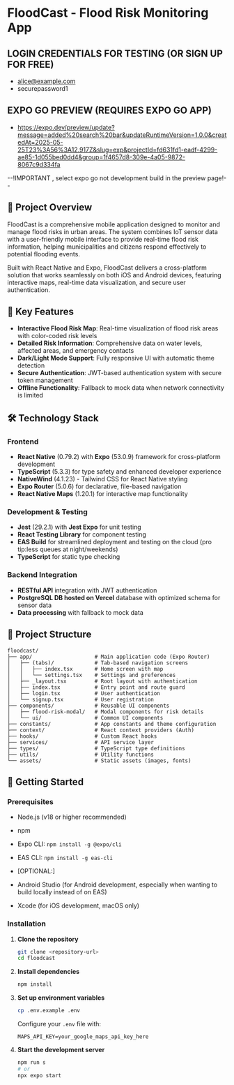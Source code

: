 # FloodCast - Flood Risk Monitoring App

##  LOGIN CREDENTIALS FOR TESTING (OR SIGN UP FOR FREE)
- alice@example.com
- securepassword1

## EXPO GO PREVIEW (REQUIRES EXPO GO APP)

- https://expo.dev/preview/update?message=added%20search%20bar&updateRuntimeVersion=1.0.0&createdAt=2025-05-25T23%3A56%3A12.917Z&slug=exp&projectId=fd631fd1-eadf-4299-ae85-1d055bed0dd4&group=1f4657d8-309e-4a05-9872-8067c9d334fa

--!IMPORTANT , select expo go not development build in the preview page!--


## 📱 Project Overview

FloodCast is a comprehensive mobile application designed to monitor and manage flood risks in urban areas. The system combines IoT sensor data with a user-friendly mobile interface to provide real-time flood risk information, helping municipalities and citizens respond effectively to potential flooding events.

Built with React Native and Expo, FloodCast delivers a cross-platform solution that works seamlessly on both iOS and Android devices, featuring interactive maps, real-time data visualization, and secure user authentication.

## 🌟 Key Features

- **Interactive Flood Risk Map**: Real-time visualization of flood risk areas with color-coded risk levels
- **Detailed Risk Information**: Comprehensive data on water levels, affected areas, and emergency contacts
- **Dark/Light Mode Support**: Fully responsive UI with automatic theme detection
- **Secure Authentication**: JWT-based authentication system with secure token management
- **Offline Functionality**: Fallback to mock data when network connectivity is limited

## 🛠️ Technology Stack

### Frontend
- **React Native** (0.79.2) with **Expo** (53.0.9) framework for cross-platform development
- **TypeScript** (5.3.3) for type safety and enhanced developer experience
- **NativeWind** (4.1.23) - Tailwind CSS for React Native styling
- **Expo Router** (5.0.6) for declarative, file-based navigation
- **React Native Maps** (1.20.1) for interactive map functionality

### Development & Testing
- **Jest** (29.2.1) with **Jest Expo** for unit testing
- **React Testing Library** for component testing
- **EAS Build** for streamlined deployment and testing on the cloud (pro tip:less queues at night/weekends)
- **TypeScript** for static type checking

### Backend Integration
- **RESTful API** integration with JWT authentication
- **PostgreSQL DB hosted on Vercel** database with optimized schema for sensor data
- **Data processing** with fallback to mock data

## 📂 Project Structure

```
floodcast/
├── app/                    # Main application code (Expo Router)
│   ├── (tabs)/             # Tab-based navigation screens
│   │   ├── index.tsx       # Home screen with map
│   │   └── settings.tsx    # Settings and preferences
│   ├── _layout.tsx         # Root layout with authentication
│   ├── index.tsx           # Entry point and route guard
│   ├── login.tsx           # User authentication
│   └── signup.tsx          # User registration
├── components/             # Reusable UI components
│   ├── flood-risk-modal/   # Modal components for risk details
│   └── ui/                 # Common UI components
├── constants/              # App constants and theme configuration
├── context/                # React context providers (Auth)
├── hooks/                  # Custom React hooks
├── services/               # API service layer
├── types/                  # TypeScript type definitions
├── utils/                  # Utility functions
└── assets/                 # Static assets (images, fonts)
```

## 🚀 Getting Started

### Prerequisites
- Node.js (v18 or higher recommended)
- npm
- Expo CLI: `npm install -g @expo/cli`
- EAS CLI: `npm install -g eas-cli`
  
- [OPTIONAL:]
- Android Studio (for Android development, especially when wanting to build locally instead of on EAS)
- Xcode (for iOS development, macOS only)

### Installation

1. **Clone the repository**
   ```bash
   git clone <repository-url>
   cd floodcast
   ```

2. **Install dependencies**
   ```bash
   npm install
   ```

3. **Set up environment variables**
   ```bash
   cp .env.example .env
   ```
   
   Configure your `.env` file with:
   ```
   MAPS_API_KEY=your_google_maps_api_key_here
   ```

4. **Start the development server**
   ```bash
   npm run s
   # or
   npx expo start
   ```





```




